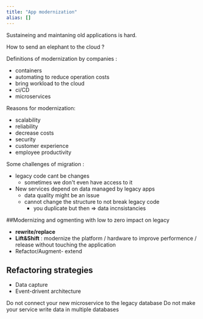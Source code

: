 ```yaml
---
title: "App modernization"
alias: []
---
```


Sustaineing and maintaning old applications is hard.

How to send an elephant to the cloud ?

Definitions of modernization by companies :
- containers
- automating to reduce operation costs
- bring workload to the cloud
- ci/CD
- microservices

Reasons for modernization:
- scalability
- reliability
- decrease costs
- security
- customer experience
- employee productivity

Some challenges of migration :
- legacy code cant be changes
	- sometimes we don't even have access to it
- New services depend on data managed by legacy apps
	- data quality might be an issue
	- cannot change the structure to not break legacy code
		- you duplicate but then => data incnsistancies

##Modernizing and ogmenting with low to zero impact on legacy

- **rewrite/replace**
- **Lift&Shift** : modernize the platform / hardware to improve performence / release without touching the application
- Refactor/Augment- extend

## Refactoring strategies

- Data capture
- Event-drivent architecture

Do not connect your new microservice to the legacy database
Do not make your service write data in multiple databases

